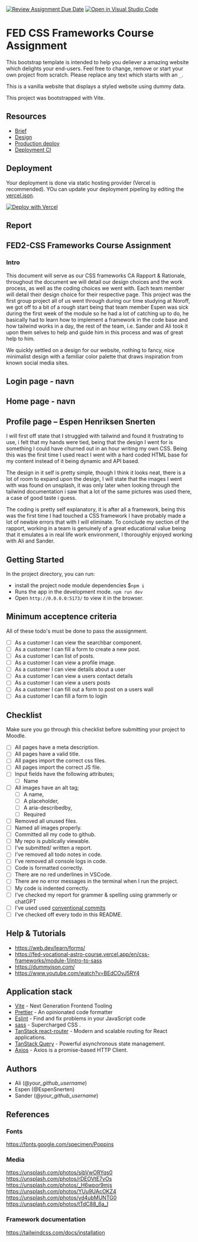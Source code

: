 [![Review Assignment Due Date](https://classroom.github.com/assets/deadline-readme-button-24ddc0f5d75046c5622901739e7c5dd533143b0c8e959d652212380cedb1ea36.svg)](https://classroom.github.com/a/WzuOnFrK)
[![Open in Visual Studio Code](https://classroom.github.com/assets/open-in-vscode-718a45dd9cf7e7f842a935f5ebbe5719a5e09af4491e668f4dbf3b35d5cca122.svg)](https://classroom.github.com/online_ide?assignment_repo_id=11650804&assignment_repo_type=AssignmentRepo)

# FED CSS Frameworks Course Assignment

This bootstrap template is intended to help you deliever a amazing website which delights your end-users. Feel free to change, remove or start your own project from scratch. Please replace any text which starts with an `_`.

This is a vanilla website that displays a styled website using dummy data.

This project was bootstrapped with Vite.

## Resources

<!-- You must replace these links -->

- [Brief](https://fed-vocational-astro-course.vercel.app/en/css-frameworks/ca/ca)
- [Design](https://www.figma.com/file/yRXnqBF2sY3ZUJGe0RfsuS/Css-Frameworks-CA?type=design&node-id=4%3A2&mode=design&t=2GiLNcCdIppbTa1c-1)
- [Production deploy](_LINK_TO_WEBSITE_)
- [Deployment CI](_LINK_TO_NETLIFY_VERCEL_DASHBOARD_)

## Deployment

Your deployment is done via static hosting provider (Vercel is recommended).
YOu can update your deployment pipeling by editing the [vercel.json](https://vercel.com/docs/concepts/projects/project-configuration).

[![Deploy with Vercel](https://vercel.com/button)](https://vercel.com/new/clone?repository-url=https%3A%2F%2Fgithub.com%2FS3ak%2Ffed1-exam-vanilla-frontend-website&env=API_TOKEN,API_SECRET&envDescription=The%20API_TOKEN%20is%20needed%20to%20access%20a%20secure%20API%20endpoint.%20This%20can%20be%20the%20Authorization%20%60Bearer%20Token%60%20header%20used%20to%20make%20queries.&envLink=https%3A%2F%2Fvitejs.dev%2Fguide%2Fenv-and-mode.html&project-name=exam-front-end&repository-name=fed1-exam-vanilla-frontend-website&skippable-integrations=1)

## Report

## FED2-CSS Frameworks Course Assignment 

### Intro

This document will serve as our CSS frameworks CA Rapport & Rationale, throughout the document we will detail our design choices and the work process, as well as the coding choices we went with.
Each team member will detail their design choice for their respective page.
This project was the first group project all of us went through during our time studying at Noroff, we got off to a bit of a rough start being that team member Espen was sick during the first week of the module so he had a lot of catching up to do, he basically had to learn  how to implement a framework in the code base and how tailwind works in a day, the rest of the team, i.e. Sander and Ali took it upon them selves to help and guide him in this process and was of great help to him.

We quickly settled on a design for our website, nothing to fancy, nice minimalist design with a familiar color palette that draws inspiration from known social media sites.

## Login page - navn 

## Home page - navn 

## Profile page – Espen Henriksen Snerten

I will first off state that I struggled with tailwind and found it frustrating to use, i felt that my hands were tied, being that the design I went for is something I could have churned out in an hour writing my own CSS.
Being this was the first time I used react I went with a hard coded HTML base for my content instead of it being dynamic and API based.

The design in it self is pretty simple, though I think it looks neat, there is a lot of room to expand upon the design, I will state that the images I went with was found on unsplash, it was only later when looking through the tailwind documentation i saw that a lot of the same pictures was used there, a case of good taste i guess.

The coding is pretty self explanatory, it is after all a framework, being this was the first time I had touched a CSS framework I have probably made a lot of newbie errors that with I will eliminate.
To conclude my section of the rapport, working in a team is genuinely of a great educational value being that it emulates a in real life work environment, I thoroughly enjoyed working with Ali and Sander.   

## Getting Started

In the project directory, you can run:

- install the project node module dependencies $`npm i`
- Runs the app in the development mode. `npm run dev`
- Open `http://0.0.0.0:5173/` to view it in the browser.

## Minimum acceptence criteria

All of these todo's must be done to pass the asssignment.

- [ ] As a customer I can view the searchbar component.
- [ ] As a customer I can fill a form to create a new post.
- [ ] As a customer I can list of posts.
- [ ] As a customer I can view a profile image.
- [ ] As a customer I can view details about a user
- [ ] As a customer I can view a users contact details
- [ ] As a customer I can view a users posts
- [ ] As a customer I can fill out a form to post on a users wall
- [ ] As a customer I can fill a form to login

## Checklist

Make sure you go through this checklist before submitting your project to Moodle.

- [ ] All pages have a meta description.
- [ ] All pages have a valid title.
- [ ] All pages import the correct css files.
- [ ] All pages import the correct JS file.
- [ ] Input fields have the following attributes;
  - [ ] Name
- [ ] All images have an alt tag;
  - [ ] A name,
  - [ ] A placeholder,
  - [ ] A aria-describedby,
  - [ ] Required
- [ ] Removed all unused files.
- [ ] Named all images properly.
- [ ] Committed all my code to github.
- [ ] My repo is publically viewable.
- [ ] I've submitted/ written a report.
- [ ] I've removed all todo notes in code.
- [ ] I've removed all console logs in code.
- [ ] Code is formatted correctly.
- [ ] There are no red underlines in VSCode.
- [ ] There are no error messages in the terminal when I run the project.
- [ ] My code is indented correctly.
- [ ] I've checked my report for grammer & spelling using grammerly or chatGPT
- [ ] I've used used [conventional commits](https://www.conventionalcommits.org/en/v1.0.0/)
- [ ] I've checked off every todo in this README.

## Help & Tutorials

- https://web.dev/learn/forms/
- https://fed-vocational-astro-course.vercel.app/en/css-frameworks/module-1/intro-to-sass
- https://dummyjson.com/
- https://www.youtube.com/watch?v=BEdCOvJ5RY4

## Application stack

- [Vite](https://vitejs.dev/) - Next Generation Frontend Tooling
- [Prettier](https://prettier.io/) - An opinionated code formatter
- [Eslint](https://eslint.org/) - Find and fix problems in your JavaScript code
- [sass](https://sass-lang.com/) - Supercharged CSS .
- [TanStack react-router](https://tanstack.com/router/v1) - Modern and scalable routing for React applications.
- [TanStack Query](https://tanstack.com/query/latest) - Powerful asynchronous state management.
- [Axios](https://axios-http.com/docs/intro) - Axios is a promise-based HTTP Client.

## Authors

- Ali (@_your_github_username_)
- Espen (@EspenSnerten)
- Sander (@_your_github_username_)

## References

### Fonts

https://fonts.google.com/specimen/Poppins

### Media 

https://unsplash.com/photos/sibVwORYqs0
https://unsplash.com/photos/rDEOVtE7vOs
https://unsplash.com/photos/_H6wpor9mjs
https://unsplash.com/photos/YUu9UAcOKZ4
https://unsplash.com/photos/yd4ubMUNTG0
https://unsplash.com/photos/tTdC88_6a_I

### Framework documentation

https://tailwindcss.com/docs/installation